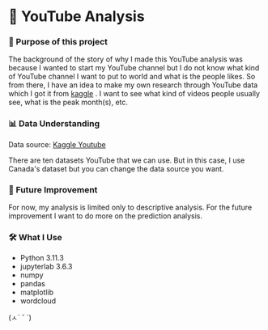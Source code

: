 # 🎥 YouTube Analysis

</n>

### 🎯 Purpose of this project
The background of the story of why I made this YouTube analysis was because I wanted to start my YouTube channel but I do not know what kind of YouTube channel I want to put to world and what is the people likes. So from there, I have an idea to make my own research through YouTube data which I got it from [kaggle](kaggle.com) . I want to see what kind of videos people usually see, what is the peak month(s), etc. 

</n>

### 📊 Data Understanding
Data source: [Kaggle Youtube](https://www.kaggle.com/datasets/datasnaek/youtube-new/data)

</n>

There are ten datasets YouTube that we can use. But in this case, I use Canada's dataset but you can change the data source you want. 

</n>

### 🚀 Future Improvement
For now, my analysis is limited only to descriptive analysis. For the future improvement I want to do more on the prediction analysis.

</n>

### 🛠️ What I Use
- Python 3.11.3
- jupyterlab 3.6.3
- numpy
- pandas
- matplotlib
- wordcloud

(ㅅ´ ˘ `)
